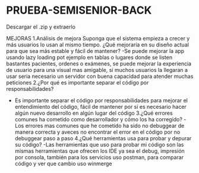 # PRUEBA-SEMISENIOR-BACK
Descargar el .zip y extraerlo


MEJORAS
1.Análisis de mejora Suponga que el sistema empieza a crecer y más usuarios lo usan al mismo tiempo. ¿Qué mejoraría en su diseño actual para que sea más estable y fácil de mantener?
-Se puede mejorar la app usando lazy loading pot ejemplo en tablas o lugares donde se listen bastantes pacientes, ordenes o exámenes, se puede mejorar la experiencia de usuario para una visual mas amigable, si muchos usuarios la llegaran a usar seria necesario un servidor con buena capacidad para atender muchas peticiones
2.¿Por qué es importante separar el código por responsabilidades?
-	Es importante separar el código por responsabilidades para mejorar el entendimiento del código, fácil de mantener por si es necesario hacer algún nuevo desarrollo en algún lugar del código
3.¿Qué errores comunes ha cometido como desarrollador y cómo los ha corregido?
-Los errores mas comunes que he cometido ha sido no  debuggear de manera correcta y aveces no encontrar el error en el código por no debuggear paso a paso
4.¿Qué herramientas usa para probar y depurar su código?
-Las herramientas que uso para probar mi código son las mismas herramientas que ofrecen los IDE ya sea el debug, impresión por consola, también para los servicios uso postman, para comparar código y ver que cambio uso winmerge
